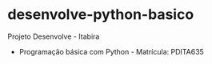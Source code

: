 # desenvolve-python-basico
Projeto Desenvolve - Itabira
- Programação básica com Python -
Matrícula: PDITA635
